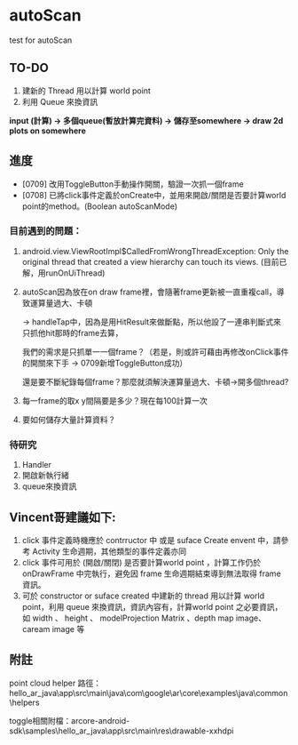 # autoScan
test for autoScan

## TO-DO
1. 建新的 Thread 用以計算 world point
2. 利用 Queue 來換資訊

**input (計算) -> 多個queue(暫放計算完資料) -> 儲存至somewhere -> draw 2d plots on somewhere**

## 進度
* [0709] 改用ToggleButton手動操作開關，驗證一次抓一個frame
* [0708] 已將click事件定義於onCreate中，並用來開啟/關閉是否要計算world point的method。(Boolean autoScanMode)

### 目前遇到的問題：
1. android.view.ViewRootImpl$CalledFromWrongThreadException: Only the original thread that created a view hierarchy can touch its views. (目前已解，用runOnUiThread)
2. autoScan因為放在on draw frame裡，會隨著frame更新被一直重複call，導致運算量過大、卡頓

   -> handleTap中，因為是用HitResult來做斷點，所以他設了一連串判斷式來只抓他hit那時的frame去算，

      我們的需求是只抓單一一個frame？（若是，則或許可藉由再修改onClick事件的開關來下手 -> 0709新增ToggleButton成功）

      還是要不斷紀錄每個frame？那麼就須解決運算量過大、卡頓->開多個thread?

3. 每一frame的取x y間隔要是多少？現在每100計算一次
4. 要如何儲存大量計算資料？

### 待研究
1. Handler
2. 開啟新執行緒
3. queue來換資訊

## Vincent哥建議如下:
1.  click  事件定義時機應於 contrructor 中 或是 suface Create envent 中，請參考 Activity 生命週期，其他類型的事件定義亦同
2.  click 事件可用於 (開啟/關閉) 是否要計算world point ，計算工作仍於 onDrawFrame 中完執行，避免因 frame 生命週期結束導到無法取得 frame 資訊。
3.  可於 constructor or suface created 中建新的 thread 用以計算 world point，利用 queue 來換資訊，資訊內容有，計算world point 之必要資訊，如 width 、 height 、 modelProjection Matrix 、depth map image、caream image 等

## 附註
point cloud helper 路徑：hello_ar_java\app\src\main\java\com\google\ar\core\examples\java\common\helpers

toggle相關附檔：arcore-android-sdk\samples\hello_ar_java\app\src\main\res\drawable-xxhdpi
